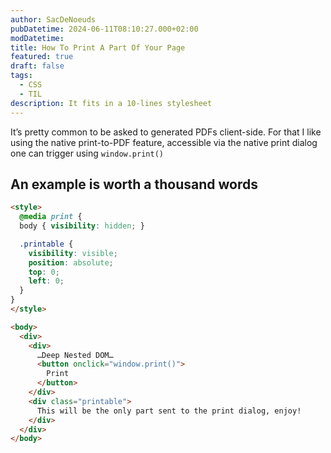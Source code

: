 ```yaml
---
author: SacDeNoeuds
pubDatetime: 2024-06-11T08:10:27.000+02:00
modDatetime:
title: How To Print A Part Of Your Page
featured: true
draft: false
tags:
  - CSS
  - TIL
description: It fits in a 10-lines stylesheet
---
```


It’s pretty common to be asked to generated PDFs client-side. For that I like using the native print-to-PDF feature, accessible via the native print dialog one can trigger using `window.print()`

## An example is worth a thousand words

<!-- prettier-ignore -->
```html
<style>
  @media print {
  body { visibility: hidden; }

  .printable {
    visibility: visible;
    position: absolute;
    top: 0;
    left: 0;
  }
}
</style>

<body>
  <div>
    <div>
      …Deep Nested DOM…
      <button onclick="window.print()">
        Print
      </button>
    </div>
    <div class="printable">
      This will be the only part sent to the print dialog, enjoy!
    </div>
  </div>
</body>
```
